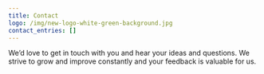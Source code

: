 ```yaml
---
title: Contact
logo: /img/new-logo-white-green-background.jpg
contact_entries: []
---
```

We’d love to get in touch with you and hear your ideas and
questions. We strive to grow and improve constantly and your feedback
is valuable for us.
